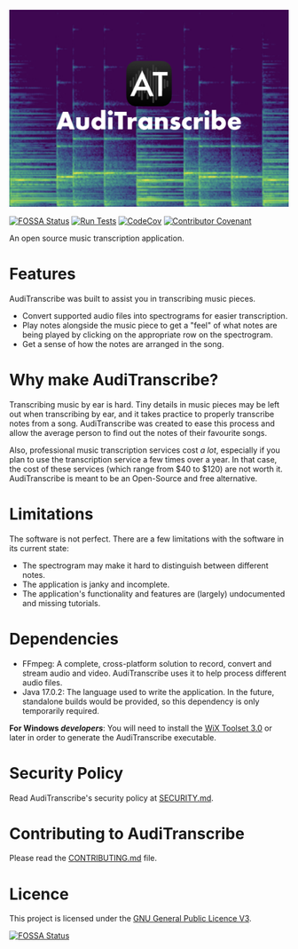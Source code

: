 ![AudiTranscribe Banner](Designs/banner/banner.png "AudiTranscribe")

[![FOSSA Status](https://app.fossa.com/api/projects/git%2Bgithub.com%2FAudiTranscribe%2FAudiTranscribe.svg?type=shield)](https://app.fossa.com/projects/git%2Bgithub.com%2FAudiTranscribe%2FAudiTranscribe?ref=badge_shield)
[![Run Tests](https://github.com/AudiTranscribe/AudiTranscribe/actions/workflows/run-tests.yml/badge.svg?branch=main)](https://github.com/AudiTranscribe/AudiTranscribe/actions/workflows/run-tests.yml)
[![CodeCov](https://codecov.io/gh/AudiTranscribe/AudiTranscribe/branch/main/graph/badge.svg?token=1WQO7ZGKVJ)](https://codecov.io/gh/AudiTranscribe/AudiTranscribe)
[![Contributor Covenant](https://img.shields.io/badge/Contributor%20Covenant-2.1-4.svg)](.github/CODE_OF_CONDUCT.md)

An open source music transcription application.

# Features
AudiTranscribe was built to assist you in transcribing music pieces.
- Convert supported audio files into spectrograms for easier transcription.
- Play notes alongside the music piece to get a "feel" of what notes are being played by clicking on the appropriate row
  on the spectrogram.
- Get a sense of how the notes are arranged in the song.

# Why make AudiTranscribe?
Transcribing music by ear is hard. Tiny details in music pieces may be left out when transcribing by ear, and it takes
practice to properly transcribe notes from a song. AudiTranscribe was created to ease this process and allow the average
person to find out the notes of their favourite songs.

Also, professional music transcription services cost *a lot*, especially if you plan to use the transcription service
a few times over a year. In that case, the cost of these services (which range from $40 to $120) are not worth it.
AudiTranscribe is meant to be an Open-Source and free alternative.

# Limitations
The software is not perfect. There are a few limitations with the software in its current state:
- The spectrogram may make it hard to distinguish between different notes.
- The application is janky and incomplete.
- The application's functionality and features are (largely) undocumented and missing tutorials.

# Dependencies
- FFmpeg: A complete, cross-platform solution to record, convert and stream audio and video. AudiTranscribe uses it to
  help process different audio files.
- Java 17.0.2: The language used to write the application. In the future, standalone builds would be provided, so this
  dependency is only temporarily required.

**For Windows _developers_**: You will need to install the [WiX Toolset 3.0](https://wixtoolset.org/) or later in order
to generate the AudiTranscribe executable.

# Security Policy
Read AudiTranscribe's security policy at [SECURITY.md](.github/SECURITY.md).

# Contributing to AudiTranscribe
Please read the [CONTRIBUTING.md](.github/CONTRIBUTING.md) file.

# Licence
This project is licensed under the [GNU General Public Licence V3](LICENSE).

[![FOSSA Status](https://app.fossa.com/api/projects/git%2Bgithub.com%2FAudiTranscribe%2FAudiTranscribe.svg?type=large)](https://app.fossa.com/projects/git%2Bgithub.com%2FAudiTranscribe%2FAudiTranscribe?ref=badge_large)
